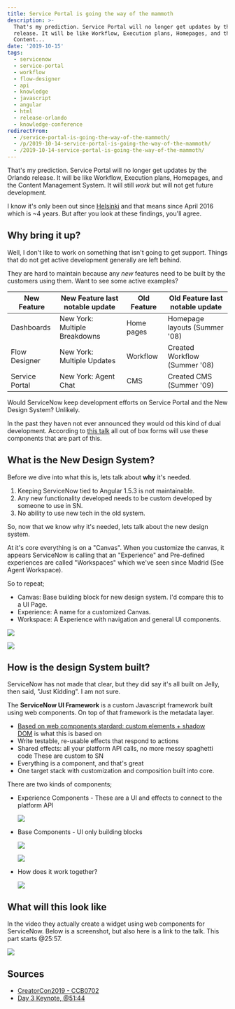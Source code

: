 ```yaml
---
title: Service Portal is going the way of the mammoth
description: >-
  That's my prediction. Service Portal will no longer get updates by the Orlando
  release. It will be like Workflow, Execution plans, Homepages, and the
  Content...
date: '2019-10-15'
tags:
  - servicenow
  - service-portal
  - workflow
  - flow-designer
  - api
  - knowledge
  - javascript
  - angular
  - html
  - release-orlando
  - knowledge-conference
redirectFrom:
  - /service-portal-is-going-the-way-of-the-mammoth/
  - /p/2019-10-14-service-portal-is-going-the-way-of-the-mammoth/ 
  - /2019-10-14-service-portal-is-going-the-way-of-the-mammoth/
---
```


<!--StartFragment-->

That's my prediction. Service Portal will no longer get updates by the Orlando release. It will be like Workflow, Execution plans, Homepages, and the Content Management System. It will still *work* but will not get future development.

I know it's only been out since [Helsinki](https://docs.servicenow.com/bundle/helsinki-release-notes/page/release-notes/servicenow-platform/r_ServicePortalRN.html) and that means since April 2016 which is ~4 years. But after you look at these findings, you'll agree.

## Why bring it up?

Well, I don't like to work on something that isn't going to get support. Things that do not get active development generally are left behind. 

They are hard to maintain because any *new* features need to be built by the customers using them. Want to see some active examples?

| New Feature    | New Feature last notable update | Old Feature | Old Feature last notable update |
| -------------- | ------------------------------- | ----------- | ------------------------------- |
| Dashboards     | New York: Multiple Breakdowns   | Home pages  | Homepage layouts (Summer '08)   |
| Flow Designer  | New York: Multiple Updates      | Workflow    | Created Workflow (Summer '08)   |
| Service Portal | New York: Agent Chat            | CMS         | Created CMS (Summer '09)        |

Would ServiceNow keep development efforts on Service Portal and the New Design System? Unlikely.

In the past they haven not ever announced they would od this kind of dual development. According to [this talk](https://community.servicenow.com/community?id=community_article&sys_id=6246e75cdb9d3b0422e0fb2439961965) all out of box forms will use these components that are part of this.

## What is the New Design System?

Before we dive into what this is, lets talk about **why** it's needed.

1. Keeping ServiceNow tied to Angular 1.5.3 is not maintainable.
2. Any new functionality developed needs to be custom developed by someone to use in SN.
3. No ability to use new tech in the old system.

So, now that we know why it's needed, lets talk about the new design system.

At it's core everything is on a "Canvas". When you customize the canvas, it appears ServiceNow is calling that an "Experience" and Pre-defined experiences are called "Workspaces" which we've seen since Madrid (See Agent Workspace).

So to repeat;

* Canvas: Base building block for new design system. I'd compare this to a UI Page.
* Experience: A name for a customized Canvas.
* Workspace: A Experience with navigation and general UI components.

<!--EndFragment-->

![](/assets/images/service-portal-mammoth-evolution-1.png)

![](/assets/images/service-portal-mammoth-evolution-2.png)

<!--StartFragment-->

## How is the design System built?

ServiceNow has not made that clear, but they did say it's all built on Jelly, then said, "Just Kidding". I am not sure.

The **ServiceNow UI Framework** is a custom Javascript framework built using web components. On top of that framework is the metadata layer.

* [Based on web components stardard: custom elements + shadow DOM](https://developer.mozilla.org/en-US/docs/Web/Web_Components) is what this is based on
* Write testable, re-usable effects that respond to actions
* Shared effects: all your platform API calls, no more messy spaghetti code These are custom to SN
* Everything is a component, and that's great
* One target stack with customization and composition built into core.

There are two kinds of components;

* Experience Components - These are a UI and effects to connect to the platform API

  ![](/assets/images/service-portal-mammoth-evolution-3.png)
* Base Components - UI only building blocks

  ![](/assets/images/service-portal-mammoth-evolution-4.png)

  ![](/assets/images/service-portal-mammoth-evolution-5.png)


* How does it work together?

  ![](/assets/images/service-portal-mammoth-evolution-6.png)

<!--StartFragment-->

## What will this look like

In the video they actually create a widget using web components for ServiceNow. Below is a screenshot, but also here is a link to the talk. This part starts @25:57.

<!--EndFragment-->

![](/assets/images/service-portal-mammoth-evolution-7.png)

<!--StartFragment-->

## Sources

* [CreatorCon2019 - CCB0702](https://community.servicenow.com/community?id=community_article&sys_id=6246e75cdb9d3b0422e0fb2439961965)
* [Day 3 Keynote, @51:44](https://knowledge.servicenow.com/video-library/day-3-spotlight-creatorcon-full.html)

<!--EndFragment-->